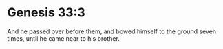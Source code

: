# Genesis 33:3

And he passed over before them, and bowed himself to the ground seven times, until he came near to his brother.